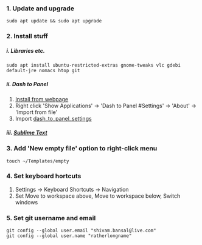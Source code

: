 ### 1. Update and upgrade
```
sudo apt update && sudo apt upgrade
```

### 2. Install stuff

##### i. Libraries etc.
```
sudo apt install ubuntu-restricted-extras gnome-tweaks vlc gdebi default-jre nomacs htop git
```

##### ii. Dash to Panel

1. [Install from webpage](https://extensions.gnome.org/extension/1160/dash-to-panel/)
2. Right click 'Show Applications' -> 'Dash to Panel #Settings' -> 'About' -> 'Import from file'
3. Import [dash_to_panel_settings](./dash_to_panel_settings)

##### iii. [Sublime Text](https://www.sublimetext.com/docs/3/linux_repositories.html)

### 3. Add 'New empty file' option to right-click menu
```
touch ~/Templates/empty
```

### 4. Set keyboard hortcuts

1. Settings -> Keyboard Shortcuts -> Navigation
2. Set Move to workspace above, Move to workspace below, Switch windows

### 5. Set git username and email
```
git config --global user.email "shivam.bansal@live.com"
git config --global user.name "ratherlongname"
```
